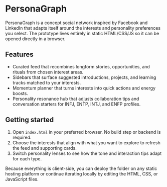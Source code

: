 # PersonaGraph

PersonaGraph is a concept social network inspired by Facebook and LinkedIn that adapts itself around the interests and personality preferences you select. The prototype lives entirely in static HTML/CSS/JS so it can be opened directly in a browser.

## Features

- Curated feed that recombines longform stories, opportunities, and rituals from chosen interest areas.
- Sidebars that surface suggested introductions, projects, and learning tracks matched to your interests.
- Momentum planner that turns interests into quick actions and energy boosts.
- Personality resonance hub that adjusts collaboration tips and conversation starters for INFJ, ENTP, INTJ, and ENFP profiles.

## Getting started

1. Open `index.html` in your preferred browser. No build step or backend is required.
2. Choose the interests that align with what you want to explore to refresh the feed and supporting cards.
3. Switch personality lenses to see how the tone and interaction tips adapt for each type.

Because everything is client-side, you can deploy the folder on any static hosting platform or continue iterating locally by editing the HTML, CSS, or JavaScript files.
